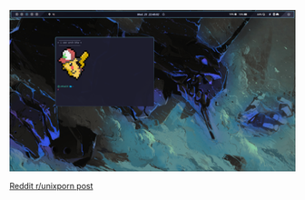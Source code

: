 ![Screenshot](screenshot.png)

[Reddit r/unixporn post](https://www.reddit.com/r/unixporn/comments/1ldk05z/hyprland_i_might_have_spent_too_much_time_ricing/?utm_source=share&utm_medium=web3x&utm_name=web3xcss&utm_term=1&utm_content=share_button)